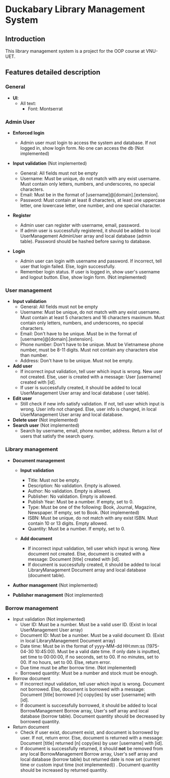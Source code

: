# Duckabary Library Management System

## Introduction

This library management system is a project for the OOP course at VNU-UET.

## Features detailed description

### General

- **UI**:
    - All text:
      - Font: Montserrat

### Admin User

- **Enforced login**
    - Admin user must login to access the system and database. If not logged in, show login form. No one can access the
      db (Not implemented)
- **Input validation** (Not implemented)
    - General: All fields must not be empty
    - Username: Must be unique, do not match with any exist username. Must contain only letters, numbers, and
      underscores,
      no special characters.
    - Email: Must be in the format of [username]@[domain].[extension].
    - Password: Must contain at least 8 characters, at least one uppercase letter, one lowercase letter, one number, and
      one
      special character.

- **Register**
    - Admin user can register with username, email, password.
    - If admin user is successfully registered, it should be added to local UserManagement AdminUser array and local
      database (admin table). Password should be hashed before saving to database.

- **Login**
    - Admin user can login with username and password. If incorrect, tell user that login failed. Else, login
      successfully.
    - Remember login status. If user is logged in, show user's username and logout button. Else, show login form. (Not
      implemented)

### User management

- **Input validation**
    - General: All fields must not be empty
    - Username: Must be unique, do not match with any exist username. Must contain at least 5 characters and 16
      characters maximum. Must contain only letters, numbers, and underscores, no special characters.
    - Email: Don't have to be unique. Must be in the format of [username]@[domain].[extension].
    - Phone number: Don't have to be unique. Must be Vietnamese phone number, must be 8-11 digits. Must not contain
      any characters else than number.
    - Address: Don't have to be unique. Must not be empty.
- **Add user**
    - If incorrect input validation, tell user which input is wrong. New user not created. Else, user is created
      with a message: User [username] created with [id].
    - If user is successfully created, it should be added to local UserManagement User array and local database (
      user table).
- **Edit user**
    - Still check if new info satisfy validation. If not, tell user which input is wrong. User info not changed.
      Else, user info is changed, in local UserManagement User array and local database.
- **Delete user** (Not implemented)
- **Search user** (Not implemented)
    - Search by username, email, phone number, address. Return a list of users that satisfy the search query.

### Library management

- **Document management**
    - **Input validation**
        - Title: Must not be empty.
        - Description: No validation. Empty is allowed.
        - Author: No validation. Empty is allowed.
        - Publisher: No validation. Empty is allowed.
        - Publish Year: Must be a number. If empty, set to 0.
        - Type: Must be one of the following: Book, Journal, Magazine, Newspaper. If empty, set to Book. (Not
          implemented)
        - ISBN: Must be unique, do not match with any exist ISBN. Must contain 10 or 13 digits. Empty allowed.
        - Quantity: Must be a number. If empty, set to 0.

    - **Add document**
        - If incorrect input validation, tell user which input is wrong. New document not created. Else, document is
          created with a message: Document [title] created with [id].
        - If document is successfully created, it should be added to local LibraryManagement Document array and
          local database (document table).

- **Author management** (Not implemented)
- **Publisher management** (Not implemented)

### Borrow management

- Input validation (Not implemented)
    - User ID: Must be a number. Must be a valid user ID. (Exist in local UserManagement User array)
    - Document ID: Must be a number. Must be a valid document ID. (Exist in local LibraryManagement Document array)
    - Date time: Must be in the format of yyyy-MM-dd HH:mm:ss (1975-04-30 10:45:00). Must be a valid date time. If only
      date is inputted, set time to 00:00:00, if no seconds, set to 00. If no minutes, set to 00. If no hours, set to
        00. Else, return error.
    - Due time must be after borrow time. (Not implemented)
    - Borrowed quantity: Must be a number and stock must be enough.
- Borrow document
    - If incorrect input validation, tell user which input is wrong. Document not borrowed. Else, document is borrowed
      with a message: Document [title] borrowed [n] copy(ies) by user [username] with [id].
    - If document is successfully borrowed, it should be added to local BorrowManagement Borrow array, User's self array
      and local database (borrow table). Document quantity should be decreased by borrowed quantity.
- Return document
    - Check if user exist, document exist, and document is borrowed by user. If not, return error. Else, document is
      returned with a message: Document [title] returned [n] copy(ies) by user [username] with [id].
    - If document is successfully returned, it should **not** be removed from any local BorrowManagement Borrow array,
      User's self array and local database (borrow table) but returned date is now set (current time or custom input
      time (not implemented)) . Document quantity should be increased by returned quantity.